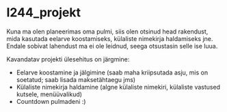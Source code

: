 # I244_projekt
Kuna ma olen planeerimas oma pulmi, siis olen otsinud head rakendust, mida kasutada eelarve koostamiseks, külaliste nimekirja haldamiseks jne. Endale sobivat lahendust ma ei ole leidnud, seega otsustasin selle ise luua.

Kavandatav projekti ülesehitus on järgmine:
* Eelarve koostamine ja jälgimine (saab maha kriipsutada asju, mis on soetatud; saab lisada maksetähtaegu jms)
* Külaliste nimekirja haldamine (algne külaliste nimekiri, külaliste vastused kutsele, menüüvalikud)
* Countdown pulmadeni :)
